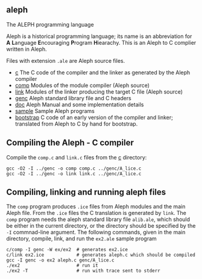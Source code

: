 ## aleph
The ALEPH programming language

Aleph is a historical programming language; its name is an abbreviation for
**A** **L**anguage **E**ncouraging **P**rogram **H**iearachy.
This is an Aleph to C complier written in Aleph.

Files with extension `.ale` are Aleph source files.

* [c](c) The C code of the compiler and the linker as generated by the Aleph compiler
* [comp](comp) Modules of the module compiler (Aleph source)
* [link](link) Modules of the linker producing the target C file (Aleph source)
* [genc](genc) Aleph standard library file and C headers
* [doc](doc) Aleph Manual and some implementation details
* [sample](sample) Sample Aleph programs
* [bootstrap](bootstrap) C code of an early version of the compiler and linker; translated from Aleph to C by hand for bootstrap.

## Compiling the Aleph - C compiler

Compile the `comp.c` and `link.c` files from the [c](c) directory:

    gcc -O2 -I ../genc -o comp comp.c ../genc/A_lice.c
    gcc -O2 -I ../genc -o link link.c ../genc/A_lice.c
   

## Compiling, linking and running aleph files

The `comp` program produces `.ice` files from Aleph modules and the main Aleph file.
From the `.ice` files the C translation is generated by `link`. The `comp` program
needs the aleph standard library file `alib.ale`, which should be either in
the current directory, or the directory should be specified by the `-I` commnad-line
argument. The following commands, given in the main directory, compile, link,
and run the `ex2.ale` sample program

    c/comp -I genc -W ex/ex2  # generates ex2.ice
    c/link ex2.ice            # generates aleph.c which should be compiled
    gcc -I genc -o ex2 aleph.c genc/A_lice.c
    ./ex2                     # run it
    ./ex2 -T                  # run with trace sent to stderr

